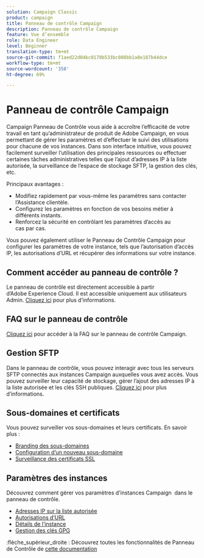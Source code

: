 ```yaml
---
solution: Campaign Classic
product: campaign
title: Panneau de contrôle Campaign
description: Panneau de contrôle Campaign
feature: Vue d’ensemble
role: Data Engineer
level: Beginner
translation-type: tm+mt
source-git-commit: f1aed22d04bc0170b533bc088bb1a8e187b44dce
workflow-type: tm+mt
source-wordcount: '358'
ht-degree: 69%

---
```


# Panneau de contrôle Campaign

Campaign Panneau de Contrôle vous aide à accroître l’efficacité de votre travail en tant qu’administrateur de produit de Adobe Campaign, en vous permettant de gérer les paramètres et d’effectuer le suivi des utilisations pour chacune de vos instances. Dans son interface intuitive, vous pouvez facilement surveiller l’utilisation des principales ressources ou effectuer certaines tâches administratives telles que l’ajout d’adresses IP à la liste autorisée, la surveillance de l’espace de stockage SFTP, la gestion des clés, etc.

Principaux avantages :

* Modifiez rapidement par vous-même les paramètres sans contacter l’Assistance clientèle.
* Configurez les paramètres en fonction de vos besoins métier à différents instants.
* Renforcez la sécurité en contrôlant les paramètres d’accès au cas par cas.

Vous pouvez également utiliser le Panneau de Contrôle Campaign pour configurer les paramètres de votre instance, tels que l’autorisation d’accès IP, les autorisations d’URL et récupérer des informations sur votre instance.

## Comment accéder au panneau de contrôle ?

Le panneau de contrôle est directement accessible à partir d’Adobe Experience Cloud. Il est accessible uniquement aux utilisateurs Admin. [Cliquez ici](https://experienceleague.adobe.com/docs/control-panel/using/discover-control-panel/accessing-control-panel.html) pour plus d’informations.

## FAQ sur le panneau de contrôle

[Cliquez ici](https://experienceleague.adobe.com/docs/control-panel/using/discover-control-panel/key-features.html) pour accéder à la FAQ sur le panneau de contrôle Campaign.

## Gestion SFTP

Dans le panneau de contrôle, vous pouvez interagir avec tous les serveurs SFTP connectés aux instances Campaign auxquelles vous avez accès. Vous pouvez surveiller leur capacité de stockage, gérer l’ajout des adresses IP à la liste autorisée et les clés SSH publiques. [Cliquez ici](https://experienceleague.adobe.com/docs/control-panel/using/sftp-management/about-sftp-management.html?lang=fr#sftp-management) pour plus d’informations.

## Sous-domaines et certificats

Vous pouvez surveiller vos sous-domaines et leurs certificats. En savoir plus :
* [Branding des sous-domaines](https://experienceleague.adobe.com/docs/control-panel/using/subdomains-and-certificates/subdomains-branding.html)
* [Configuration d’un nouveau sous-domaine](https://experienceleague.adobe.com/docs/control-panel/using/subdomains-and-certificates/setting-up-new-subdomain.html)
* [Surveillance des certificats SSL](https://experienceleague.adobe.com/docs/control-panel/using/subdomains-and-certificates/monitoring-ssl-certificates.html)

## Paramètres des instances

Découvrez comment gérer vos paramètres d’instances Campaign  dans le panneau de contrôle.
* [Adresses IP sur la liste autorisée](https://experienceleague.adobe.com/docs/control-panel/using/instances-settings/ip-allow-listing-instance-access.html?lang=fr)
* [Autorisations d’URL](https://experienceleague.adobe.com/docs/control-panel/using/instances-settings/url-permissions.html?lang=fr)
* [Détails de l’instance](https://experienceleague.adobe.com/docs/control-panel/using/instances-settings/instance-details.html)
* [Gestion des clés GPG](https://experienceleague.adobe.com/docs/control-panel/using/instances-settings/gpg-keys-management.html)

:flèche_supérieur_droite : Découvrez toutes les fonctionnalités de Panneau de Contrôle de [cette documentation](https://experienceleague.adobe.com/docs/control-panel/using/control-panel-home.html?lang=fr)
